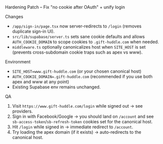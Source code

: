 Hardening Patch – Fix "no cookie after OAuth" + unify login

Changes
- `/app/sign-in/page.tsx` now server-redirects to `/login` (removes duplicate sign-in UI).
- `src/lib/supabase/server.ts` sets sane cookie defaults and allows `AUTH_COOKIE_DOMAIN` to scope cookies to `.gift-huddle.com` when needed.
- `middleware.ts` optionally canonicalizes host when `SITE_HOST` is set (prevents cross-subdomain cookie traps such as apex vs www).

Environment
- `SITE_HOST=www.gift-huddle.com` (or your chosen canonical host)
- `AUTH_COOKIE_DOMAIN=.gift-huddle.com` (recommended if you use both apex and www at any point)
- Existing Supabase env remains unchanged.

QA
1) Visit `https://www.gift-huddle.com/login` while signed out → see providers.
2) Sign in with Facebook/Google → you should land on `/account` and see `sb-access-token`/`sb-refresh-token` cookies set for the canonical host.
3) Hit `/login` while signed in → immediate redirect to `/account`.
4) Try loading the apex domain (if it exists) → auto-redirects to the canonical host.